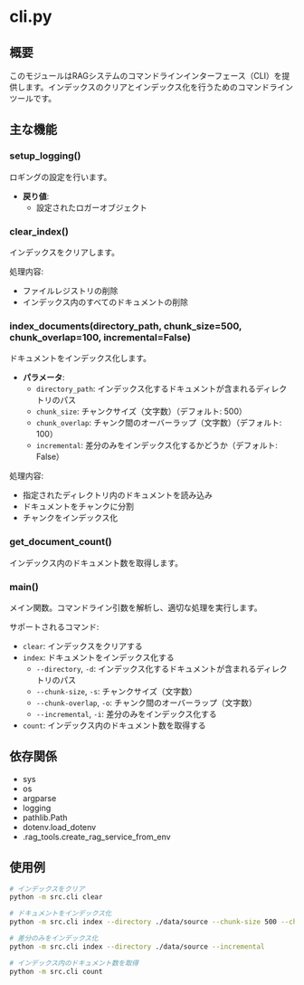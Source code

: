 # cli.py

## 概要
このモジュールはRAGシステムのコマンドラインインターフェース（CLI）を提供します。インデックスのクリアとインデックス化を行うためのコマンドラインツールです。

## 主な機能

### setup_logging()
ロギングの設定を行います。

- **戻り値**:
  - 設定されたロガーオブジェクト

### clear_index()
インデックスをクリアします。

処理内容:
- ファイルレジストリの削除
- インデックス内のすべてのドキュメントの削除

### index_documents(directory_path, chunk_size=500, chunk_overlap=100, incremental=False)
ドキュメントをインデックス化します。

- **パラメータ**:
  - `directory_path`: インデックス化するドキュメントが含まれるディレクトリのパス
  - `chunk_size`: チャンクサイズ（文字数）（デフォルト: 500）
  - `chunk_overlap`: チャンク間のオーバーラップ（文字数）（デフォルト: 100）
  - `incremental`: 差分のみをインデックス化するかどうか（デフォルト: False）

処理内容:
- 指定されたディレクトリ内のドキュメントを読み込み
- ドキュメントをチャンクに分割
- チャンクをインデックス化

### get_document_count()
インデックス内のドキュメント数を取得します。

### main()
メイン関数。コマンドライン引数を解析し、適切な処理を実行します。

サポートされるコマンド:
- `clear`: インデックスをクリアする
- `index`: ドキュメントをインデックス化する
  - `--directory`, `-d`: インデックス化するドキュメントが含まれるディレクトリのパス
  - `--chunk-size`, `-s`: チャンクサイズ（文字数）
  - `--chunk-overlap`, `-o`: チャンク間のオーバーラップ（文字数）
  - `--incremental`, `-i`: 差分のみをインデックス化する
- `count`: インデックス内のドキュメント数を取得する

## 依存関係
- sys
- os
- argparse
- logging
- pathlib.Path
- dotenv.load_dotenv
- .rag_tools.create_rag_service_from_env

## 使用例
```bash
# インデックスをクリア
python -m src.cli clear

# ドキュメントをインデックス化
python -m src.cli index --directory ./data/source --chunk-size 500 --chunk-overlap 100

# 差分のみをインデックス化
python -m src.cli index --directory ./data/source --incremental

# インデックス内のドキュメント数を取得
python -m src.cli count
```
